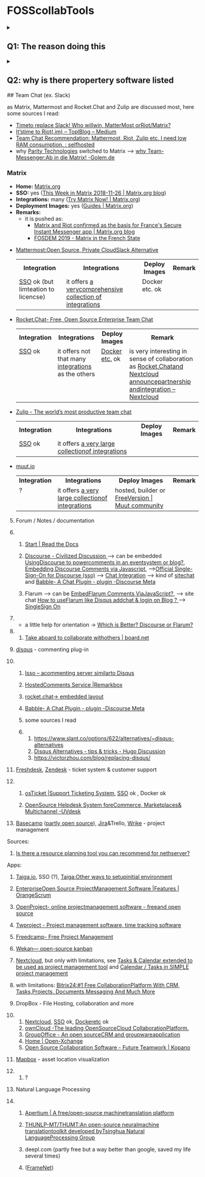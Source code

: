 # FOSScollabTools
<details> 
  <summary><h2>Q1: The reason doing this</h2></summary>
Hello, our organization faces the same challenge since we hit the limits of the
free plan of slack and others, so this discussion was an inducement for doing
some research for the right alternative.  As there aren't little (luckily)
options around I may ask you to share your experience with any of those
application if there are any before this thread falls asleep.

First I try to show requirements. The project started with some people which
are somehow near by to each other, at least mainly. It is now about to grow and
there are plans to create independent nodes in some regions outside the
country of the headquarter.

So there will be some intensive and wide organization and collaboration
necessary what happens for many in their free time (what reminds me on Zulip's
statement about working in different time zones, see [Why
Zullip?](https://zulipchat.com/why-zulip/))

Moreover it needs some channels to speak to people outside the organization, in
regard of generic questions and asset specific questions.

Last but not least the platform has to coded, so code management has to
integrate as well.  So internally we need a app for collaboration and file
sharing, including some decent planning and management tools.  For the
externals we would like to avoid to use mainly emails (although there could be
ticket system behind), so I thought comment on our pages should be reused
for discussions like bugs or feature requests and meta data analysis.
Furthermore it would be welcome if they could reach us via well known chat apps
without the need to monitor and administer these apps separately.

It is totally clear that there is not a single application what can fulfill all
our requirements (at least yet). Thus besides being a mature application
(although not all of them in my list are so), it shall allow
[SSO](https://en.wikipedia.org/wiki/Single_sign-on) and available as container
image.

A good spot starting this research was [LisaDziuba/Awesome-Design-Tools: The
best design tools for everything][designtools] and [Which self hosted programs
do you use? — LowEndTalk][whichselfhosted] although it doesn't sound like the
right starting spot.  This repository is inspired by similar to the before
mentioned with inspiration from [Open Design: Freeware tools for creatives – UX
Planet][freewaretools] filled with answers to our requirements.

[designtools]: https://github.com/LisaDziuba/Awesome-Design-Tools
[whichselfhosted]: https://www.lowendtalk.com/discussion/118849/which-self-hosted-programs-do-you-use
[freewaretools]: https://uxplanet.org/open-design-freeware-tools-for-designers-f7bdde99f2e0
</details>

<details> 
  <summary><h2>Q2: why is there propertery software listed</h2></summary>
	At the beginning of your journey you focus to get your product done and properly don't have that much time to evaluation, set-up and administer software application as listed below. 
As we faced the same problem, we agreed to use a commercial product to get us organized and doing the evaluation etc. parallel, switching over step by step. 
</details>
## Team Chat (ex. Slack)

as Matrix, Mattermost and Rocket.Chat and Zulip are discussed most, here some sources I read:

 - [Timeto replace Slack! Who willwin, MatterMost orRiot/Matrix?](https://medium.com/ignation/time-to-replace-slack-who-will-win-mattermost-or-riot-matrix-a090e9cdc219)
- [It’stime to Riot(.im) – ToplBlog – Medium](https://medium.com/topl-blog/its-time-to-riot-im-8fb95eb39c9a)
- [Team Chat Recommendation: Mattermost, Riot, Zulip etc. I need low RAM consumption. : selfhosted](https://www.reddit.com/r/selfhosted/comments/9s5fzq/team_chat_recommendation_mattermost_riot_zulip/)
- why [Parity Technologies](https://www.parity.io/) switched to Matrix --> [why Team-Messenger:Ab in die Matrix! -Golem.de](https://www.golem.de/news/team-messenger-ab-in-die-matrix-1904-140850.html)


### Matrix

- **Home:** [Matrix.org](https://matrix.org/blog/index)
- **SSO:** yes ([This Week in Matrix 2018-11-26 |
  Matrix.org blog][matrix20181126])
- **Integrations:** many ([Try Matrix Now! | Matrix.org][trymatrix])
- **Deployment Images:** yes ([Guides | Matrix.org][guidesmatrix])
- **Remarks:**
  - it is pushed as:
    - [Matrix and Riot confirmed as the basis for France's Secure Instant
       Messenger app | Matrix.org blog][francesecure]
    - [FOSDEM 2019 - Matrix in the French State][fosdemmatrix]

[matrix20181126]: https://matrix.org/blog/2018/11/26/this-week-in-matrix-2018-11-26
[trymatrix]: https://matrix.org/docs/projects/try-matrix-now.html
[guidesmatrix]: https://matrix.org/docs/guides/
[francesecure]: https://matrix.org/blog/2018/04/26/matrix-and-riot-confirmed-as-the-basis-for-frances-secure-instant-messenger-app
[fosdemmatrix]: https://fosdem.org/2019/schedule/event/matrix_french_state/

<ul>
	<li>
		<a href="https://mattermost.com/nonprofit/" target="_blank" rel="nofollow noopener">Mattermost:Open Source, Private CloudSlack Alternative</a>
		<table>
			<tbody>
				<tr>
					<td style="text-align: center;">
						<strong>Integration</strong>
					</td>
					<td style="text-align: center;">
						<strong>Integrations</strong>
					</td>
					<td style="text-align: center;">
						<strong>Deploy Images</strong>
					</td>
					<td style="text-align: center;">
						<strong>Remark</strong>
					</td>
				</tr>
				<tr>
					<td valign="top">
						<a href="https://docs.mattermost.com/deployment/sso-saml.html" rel="nofollow">SSO</a> ok (but limteation to licencse)</td>
					<td valign="top">it offers <a href="https://integrations.mattermost.com/" rel="nofollow">a verycomprehensive collection of integrations</a>
					</td>
					<td valign="top">Docker etc. ok</td>
					<td valign="top">
					</td>
				</tr>
			</tbody>
		</table>
  <p>
  </p>
	</li>
	<li>
			<a href="https://rocket.chat/" target="_blank" rel="nofollow noopener">Rocket.Chat- Free, Open Source,Enterprise Team Chat</a>
		<table>
			<tbody>
				<tr>
					<td style="text-align: center;">
						<strong>Integration</strong>
					</td>
					<td style="text-align: center;">
						<strong>Integrations</strong>
					</td>
					<td style="text-align: center;">
						<strong>Deploy Images</strong>
					</td>
					<td style="text-align: center;">
						<strong>Remark</strong>
					</td>
				</tr>
				<tr>
					<td valign="top">
						<a href="https://rocket.chat/docs/administrator-guides/authentication/" rel="nofollow">SSO</a> ok</td>
					<td valign="top">it offers not that many <a href="https://rocket.chat/docs/administrator-guides/integrations/" rel="nofollow">integrations</a> as the others</td>
					<td valign="top"><a href="https://rocket.chat/install" rel="nofollow">Docker etc.</a> ok</td>
					<td valign="top">is very interesting in sense of collaboration as <a href="https://nextcloud.com/blog/rocket.chat-and-nextcloud-announce-partnership-and-integration/" rel="nofollow">Rocket.Chatand Nextcloud announcepartnership andintegration &ndash; Nextcloud</a>
					</td>
				</tr>
			</tbody>
		</table>
	</li>
	<li>
		<a href="https://zulipchat.com/" target="_blank" rel="nofollow noopener">Zulip - The world&rsquo;s most productive team chat</a>
		<table>
			<tbody>
				<tr>
					<td style="text-align: center;">
						<strong>Integration</strong>
					</td>
					<td style="text-align: center;">
						<strong>Integrations</strong>
					</td>
					<td style="text-align: center;">
						<strong>Deploy Images</strong>
					</td>
					<td style="text-align: center;">
						<strong>Remark</strong>
					</td>
				</tr>
				<tr>
					<td valign="top">
						<a href="https://zulipchat.com/security/" rel="nofollow">SSO</a>&nbsp;ok</td>
					<td valign="top">it offers <a href="https://integrations.mattermost.com/" rel="nofollow">a very large collectionof integrations</a>
					</td>
					<td valign="top">&nbsp;</td>
					<td valign="top">&nbsp;</td>
				</tr>
			</tbody>
		</table>
	</li>
	<li>
		<a href="http://muut.io/" target="_blank" rel="nofollow noopener">muut.io</a>
		<table>
			<tbody>
				<tr>
					<td style="text-align: center;">
						<strong>Integration</strong>
					</td>
					<td style="text-align: center;">
						<strong>Integrations</strong>
					</td>
					<td style="text-align: center;">
						<strong>Deploy Images</strong>
					</td>
					<td style="text-align: center;">
						<strong>Remark</strong>
					</td>
				</tr>
				<tr>
					<td valign="top">?</td>
					<td valign="top">it offers <a href="https://integrations.mattermost.com/" rel="nofollow">a very large collectionof integrations</a>
					</td>
					<td valign="top">hosted, builder or <a href="https://muut.com/forum/#!/moot/setting-up:free-version" rel="nofollow">FreeVersion | Muut community</a>
					</td>
					<td valign="top">&nbsp;</td>
				</tr>
			</tbody>
		</table>
	</li>
</ul>

5. Forum / Notes / documentation

6. 1. [Start | Read the Docs](https://readthedocs.org/)

   2. [Discourse  - Civilized Discussion ](https://www.discourse.org/)
    --> can be embedded [UsingDiscourse to powercomments in an eventsystem or blog?](https://meta.discourse.org/t/using-discourse-to-power-comments-in-an-event-system-or-blog/90308)[,    Embedding Discourse    Comments via    Javascript](https://meta.discourse.org/t/embedding-discourse-comments-via-javascript/31963),
      -->[Official  Single-Sign-On for  Discourse (sso)](https://meta.discourse.org/t/official-single-sign-on-for-discourse-sso/13045)
      --> [Chat  Integration](https://www.discourse.org/plugins/chat-integration.html)
    --> kind of [sitechat](https://discourse-shoutbox.info/) and [Babble- A Chat Plugin - plugin -Discourse Meta](https://meta.discourse.org/t/babble-a-chat-plugin/87297)

   3. Flarum
    --> can be [EmbedFlarum Comments ViaJavaScript?](https://discuss.flarum.org/d/882-embed-flarum-comments-via-javascript),
    --> site chat  [How to useFlarum like Disqus addchat & login on Blog ?
    ](https://discuss.flarum.org/d/14997-how-to-use-flarum-like-disqus-add-chat-login-on-blog)--> [SingleSign On](https://discuss.flarum.org/d/5052-single-sign-on)

7. - a little help for orientation -> [Which is    Better? Discourse or    Flarum?](https://meta.discourse.org/t/which-is-better-discourse-or-flarum/71726)


8. 1. [Take aboard to collaborate withothers | board.net](http://board.net/)



9. [disqus](https://disqus.com/) - commenting plug-in

10. 1. [Isso – acommenting server similarto Disqus](https://posativ.org/isso/)

    2. [HostedComments Service |Remarkbox](https://www.remarkbox.com/)

    3. [rocket.chat-> embedded layout](https://rocket.chat/docs/developer-guides/embedded-layout/)


    4. [Babble- A Chat Plugin - plugin -Discourse Meta](https://meta.discourse.org/t/babble-a-chat-plugin/87297)

    5. some sources I read

    6. 1. <https://www.slant.co/options/622/alternatives/~disqus-alternatives>
       2. [Disqus  Alternatives - tips  & tricks - Hugo  Discussion](https://discourse.gohugo.io/t/disqus-alternatives/2948)
       3. <https://victorzhou.com/blog/replacing-disqus/>



11. [Freshdesk](https://freshdesk.com/), [Zendesk](https://www.zendesk.com/) - ticket system & customer support

12. 1. [osTicket |Support Ticketing System](https://osticket.com/),    [SSO](https://forum.osticket.com/d/85191-sso-implementation) ok   , Docker ok

    2. [OpenSource Helpdesk System foreCommerce, Marketplaces& Multichannel -UVdesk](https://www.uvdesk.com/en/opensource-features/)



13. [Basecamp](https://basecamp.com/) ([partly   open source](https://basecamp.com/about/open-source)), [Jira](https://www.atlassian.com/software/jira)&Trello, [Wrike](https://www.wrike.com/) - project management

Sources:
  1. [Is there a resource planning tool you can recommend for nethserver?](https://community.nethserver.org/t/is-there-a-resource-planning-tool-you-can-recommend-for-nethserver/6941)

Apps:
   1. [Taiga.io](https://taiga.io/),   SSO (?), [Taiga:Other ways to setupinitial environment](https://taigaio.github.io/taiga-doc/dist/setup-alternatives.html)
   2. [EnterpriseOpen Source ProjectManagement Software |Features | OrangeScrum](https://www.orangescrum.org/)
   3. [OpenProject- online projectmanagement software - freeand open source](https://www.openproject.org/)
   4. [Twproject - Project management software, time tracking software](https://twproject.com/)
   4. [Freedcamp- Free Project Management](https://freedcamp.com/)
   5. [Wekan— open-source kanban](https://wekan.github.io/)
   6. [Nextcloud](https://nextcloud.com/), but only with limitations, see  [Tasks & Calendar extended to be used as project management tool](https://help.nextcloud.com/t/tasks-calendar-extended-to-be-used-as-project-management-tool/1274) and [Calendar / Tasks in SIMPLE project management](https://help.nextcloud.com/t/calendar-tasks-in-simple-project-management/6993/8)
   7. with limitations: [Bitrix24:#1 Free CollaborationPlatform With CRM, Tasks,Projects, Documents,Messaging And Much More](https://www.bitrix24.com/)



15. DropBox - File Hosting, collaboration  and more


16. 1. [Nextcloud](https://nextcloud.com/),   [SSO](https://apps.nextcloud.com/apps/user_saml) ok,   [Dockeretc](https://nextcloud.com/install/#instructions-server) ok
    2. [ownCloud -The leading OpenSourceCloud CollaborationPlatform.](https://owncloud.org/)
    3. [GroupOffice - An open sourceCRM and groupwareapplication](https://www.group-office.com)
    4. [Home | Open-Xchange](https://www.open-xchange.com/)
    5. [Open Source Collaboration Software - Future Teamwork | Kopano](https://kopano.com/)



17. [Mapbox](https://www.mapbox.com/) - asset location visualization


18. 1. ?



19. Natural Language Processing


20. 1. [Apertium | A free/open-source machinetranslation platform](https://www.apertium.org)

    2. [THUNLP-MT/THUMT:An open-source neuralmachine translationtoolkit developed byTsinghua Natural LanguageProcessing Group](https://github.com/THUNLP-MT/THUMT)
    3. deepl.com (partly free but   a way better than google,   saved my life several times)
    4. ([FrameNet](https://framenet.icsi.berkeley.edu/fndrupal/about))
